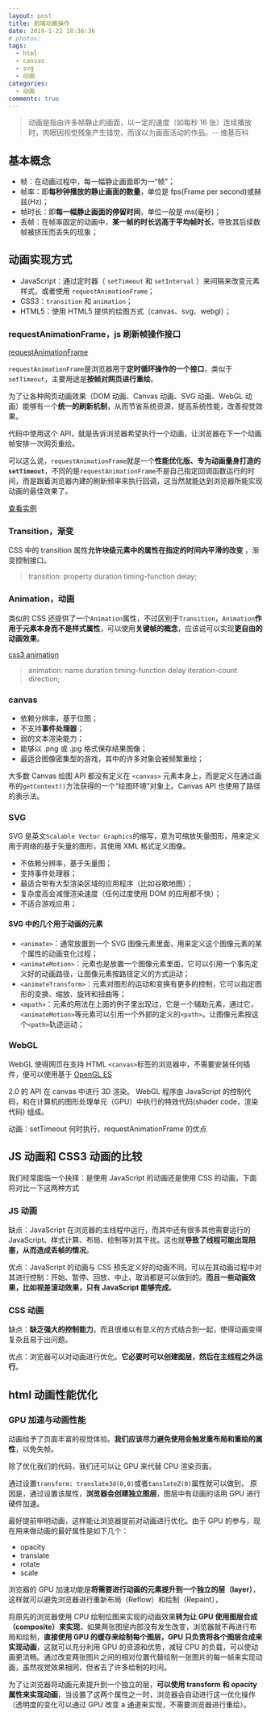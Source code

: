 ```yaml
---
layout: post
title: 前端动画操作
date: 2019-1-22 18:36:36
# photos:
tags:
  - html
  - canvas
  - svg
  - 动画
categories:
  - 动画
comments: true
---
```


> 动画是指由许多帧静止的画面，以一定的速度（如每秒 16 张）连续播放时，肉眼因视觉残象产生错觉，而误以为画面活动的作品。-- 维基百科

## 基本概念

- 帧：在动画过程中，每一幅静止画面即为一“帧”；
- 帧率：即**每秒钟播放的静止画面的数量**，单位是 fps(Frame per second)或赫兹(Hz)；
- 帧时长：即**每一幅静止画面的停留时间**，单位一般是 ms(毫秒)；
- 丢帧：在帧率固定的动画中，**某一帧的时长远高于平均帧时长**，导致其后续数帧被挤压而丢失的现象；

## 动画实现方式

- JavaScript：通过定时器（ `setTimeout` 和 `setInterval` ）来间隔来改变元素样式，或者使用 `requestAnimationFrame`；
- CSS3：`transition` 和 `animation`；
- HTML5：使用 HTML5 提供的绘图方式（canvas、svg、webgl）；

### requestAnimationFrame，js 刷新帧操作接口

[requestAnimationFrame](https://developer.mozilla.org/zh-CN/docs/Web/API/Window/requestAnimationFrame)

`requestAnimationFrame`是浏览器用于**定时循环操作的一个接口**，类似于`setTimeout`，主要用途是**按帧对网页进行重绘**。

为了让各种网页动画效果（DOM 动画、Canvas 动画、SVG 动画、WebGL 动画）能够有一个**统一的刷新机制**，从而节省系统资源，提高系统性能，改善视觉效果。

代码中使用这个 API，就是告诉浏览器希望执行一个动画，让浏览器在下一个动画帧安排一次网页重绘。

可以这么说，`requestAnimationFrame`就是一个**性能优化版、专为动画量身打造的`setTimeout`**，不同的是`requestAnimationFrame`不是自己指定回调函数运行的时间，而是跟着浏览器内建的刷新频率来执行回调，这当然就能达到浏览器所能实现动画的最佳效果了。

[查看实例](./0.2.HTML/html动画操作/requestAnimationFrame动画实现.html)

### Transition，渐变

CSS 中的 transition 属性**允许块级元素中的属性在指定的时间内平滑的改变** ，渐变控制接口。

> transition: property duration timing-function delay;

### Animation，动画

类似的 CSS 还提供了一个`Animation`属性，不过区别于`Transition`，`Animation`**作用于元素本身而不是样式属性**，可以使用**关键帧的概念**，应该说可以实现**更自由的动画效果**。

[css3 animation](https://developer.mozilla.org/zh-CN/docs/Web/CSS/animation)

> animation: name duration timing-function delay iteration-count direction;

### canvas

- 依赖分辨率，基于位图；
- 不支持**事件处理器**；
- 弱的文本渲染能力；
- 能够以 .png 或 .jpg 格式保存结果图像；
- 最适合图像密集型的游戏，其中的许多对象会被频繁重绘；

大多数 Canvas 绘图 API 都没有定义在 `<canvas>` 元素本身上，而是定义在通过画布的`getContext()`方法获得的一个“绘图环境”对象上。Canvas API 也使用了路径的表示法。

### SVG

SVG 是英文`Scalable Vector Graphics`的缩写，意为可缩放矢量图形，用来定义用于网络的基于矢量的图形，其使用 XML 格式定义图像。

- 不依赖分辨率，基于矢量图；
- 支持事件处理器；
- 最适合带有大型渲染区域的应用程序（比如谷歌地图）；
- 复杂度高会减慢渲染速度（任何过度使用 DOM 的应用都不快）；
- 不适合游戏应用；

#### SVG 中的几个用于动画的元素

- `<animate>`：通常放置到一个 SVG 图像元素里面，用来定义这个图像元素的某个属性的动画变化过程；
- `<animateMotion>`：元素也是放置一个图像元素里面，它可以引用一个事先定义好的动画路径，让图像元素按路径定义的方式运动；
- `<animateTransform>`：元素对图形的运动和变换有更多的控制，它可以指定图形的变换、缩放、旋转和扭曲等；
- `<mpath>`：元素的用法在上面的例子里出现过，它是一个辅助元素，通过它，`<animateMotion>`等元素可以引用一个外部的定义的`<path>`。让图像元素按这个`<path>`轨迹运动；

### WebGL

WebGL 使得网页在支持 HTML `<canvas>`标签的浏览器中，不需要安装任何插件，便可以使用基于 [OpenGL ES](https://link.juejin.im/?target=https%3A%2F%2Flink.jianshu.com%3Ft%3D!https%3A%2F%2Fzh.wikipedia.org%2Fwiki%2FOpenGL)

2.0 的 API 在 canvas 中进行 3D 渲染。 WebGL 程序由 JavaScript 的控制代码，和在计算机的图形处理单元（GPU）中执行的特效代码(shader code，渲染代码) 组成。

动画：setTimeout 何时执行，requestAnimationFrame 的优点

## JS 动画和 CSS3 动画的比较

我们经常面临一个抉择：是使用 JavaScript 的动画还是使用 CSS 的动画，下面将对比一下这两种方式

### JS 动画

缺点：JavaScript 在浏览器的主线程中运行，而其中还有很多其他需要运行的 JavaScript、样式计算、布局、绘制等对其干扰。这也就**导致了线程可能出现阻塞，从而造成丢帧的情况**。

优点：JavaScript 的动画与 CSS 预先定义好的动画不同，可以在其动画过程中对其进行控制：开始、暂停、回放、中止、取消都是可以做到的。**而且一些动画效果，比如视差滚动效果，只有 JavaScript 能够完成**。

### CSS 动画

缺点：**缺乏强大的控制能力**。而且很难以有意义的方式结合到一起，使得动画变得复杂且易于出问题。

优点：浏览器可以对动画进行优化。**它必要时可以创建图层，然后在主线程之外运行**。

## html 动画性能优化

### GPU 加速与动画性能

动画给予了页面丰富的视觉体验。**我们应该尽力避免使用会触发重布局和重绘的属性**，以免失帧。

除了优化我们的代码，我们还可以让 GPU 来代替 CPU 渲染页面。

通过设置`transform: translate3d(0,0)`或者`tanslateZ(0)`属性就可以做到，
原因是，通过设置该属性，**浏览器会创建独立图层**，图层中有动画的话用 GPU 进行硬件加速。

最好提前申明动画，这样能让浏览器提前对动画进行优化。由于 GPU 的参与，现在用来做动画的最好属性是如下几个：

- opacity
- translate
- rotate
- scale

浏览器的 GPU 加速功能是**将需要进行动画的元素提升到一个独立的层（layer）**，这样就可以避免浏览器进行重新布局（Reflow）和绘制（Repaint），

将原先的浏览器使用 CPU 绘制位图来实现的动画效果**转为让 GPU 使用图层合成（composite）来实现**，如果两张图层内部没有发生改变，浏览器就不再进行布局和绘制，**直接使用 GPU 的缓存来绘制每个图层，GPU 只负责将各个图层合成来实现动画**，这就可以充分利用 GPU 的资源和优势，减轻 CPU 的负载，可以使动画更流畅。通过改变两张图片之间的相对位置代替绘制一张图片的每一帧来实现动画，虽然视觉效果相同，但省去了许多绘制的时间。

为了让浏览器将动画元素提升到一个独立的层，**可以使用 transform 和 opacity 属性来实现动画**，当设置了这两个属性之一时，浏览器会自动进行这一优化操作（透明度的变化可以通过 GPU 改变 a 通道来实现，不需要浏览器进行重绘）。
